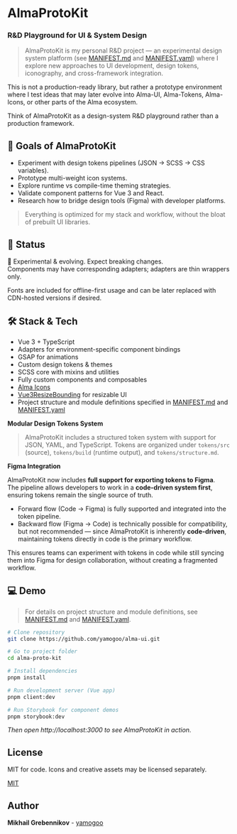 # AlmaProtoKit

### R&D Playground for UI & System Design

> AlmaProtoKit is my personal R&D project — an experimental design system platform (see [MANIFEST.md](./apps/sparkpad/client/design-system/MANIFEST.md) and [MANIFEST.yaml](./apps/sparkpad/client/design-system/MANIFEST.yaml)) where I explore new approaches to UI development, design tokens, iconography, and cross-framework integration.

This is not a production-ready library, but rather a prototype environment where I test ideas that may later evolve into Alma-UI, Alma-Tokens, Alma-Icons, or other parts of the Alma ecosystem.

Think of AlmaProtoKit as a design-system R&D playground rather than a production framework.

## 🚀 Goals of AlmaProtoKit

- Experiment with design tokens pipelines (JSON → SCSS → CSS variables).
- Prototype multi-weight icon systems.
- Explore runtime vs compile-time theming strategies.
- Validate component patterns for Vue 3 and React.
- Research how to bridge design tools (Figma) with developer platforms.

> Everything is optimized for my stack and workflow, without the bloat of prebuilt UI libraries.

## 🎯 Status

🚧 Experimental & evolving. Expect breaking changes.  
Components may have corresponding adapters; adapters are thin wrappers only.

Fonts are included for offline-first usage and can be later replaced with CDN-hosted versions if desired.

## 🛠 Stack & Tech

- Vue 3 + TypeScript
- Adapters for environment-specific component bindings
- GSAP for animations
- Custom design tokens & themes
- SCSS core with mixins and utilities
- Fully custom components and composables
- [Alma Icons](https://almaicons.netlify.app/icons)
- [Vue3ResizeBounding](https://resize-bounding.netlify.app/) for resizable UI
- Project structure and module definitions specified in [MANIFEST.md](./apps/sparkpad/client/design-system/MANIFEST.md) and [MANIFEST.yaml](./apps/sparkpad/client/design-system/MANIFEST.yaml)

**Modular Design Tokens System**

> AlmaProtoKit includes a structured token system with support for JSON, YAML, and TypeScript. Tokens are organized under `tokens/src` (source), `tokens/build` (runtime output), and `tokens/structure.md`.

**Figma Integration**

AlmaProtoKit now includes **full support for exporting tokens to Figma**.  
The pipeline allows developers to work in a **code-driven system first**, ensuring tokens remain the single source of truth.

- Forward flow (Code → Figma) is fully supported and integrated into the token pipeline.
- Backward flow (Figma → Code) is technically possible for compatibility, but not recommended — since AlmaProtoKit is inherently **code-driven**, maintaining tokens directly in code is the primary workflow.

This ensures teams can experiment with tokens in code while still syncing them into Figma for design collaboration, without creating a fragmented workflow.

## 💻 Demo

> For details on project structure and module definitions, see [MANIFEST.md](./apps/sparkpad/client/design-system/MANIFEST.md) and [MANIFEST.yaml](./apps/sparkpad/client/design-system/MANIFEST.yaml).

```bash
# Clone repository
git clone https://github.com/yamogoo/alma-ui.git

# Go to project folder
cd alma-proto-kit

# Install dependencies
pnpm install

# Run development server (Vue app)
pnpm client:dev

# Run Storybook for component demos
pnpm storybook:dev
```

_Then open http://localhost:3000 to see AlmaProtoKit in action._

## License

MIT for code. Icons and creative assets may be licensed separately.

[MIT](https://github.com/yamogoo/alma-ui/blob/main/LICENSE)

## Author

**Mikhail Grebennikov** - [yamogoo](https://github.com/yamogoo)
